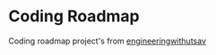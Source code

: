 # Coding Roadmap
Coding roadmap project's from [engineeringwithutsav](https://www.engineeringwithutsav.com/coding-roadmap)

